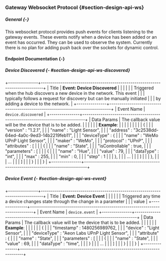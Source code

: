 ### Gateway Websocket Protocol {#section-design-api-ws}

##### General {-}

This websocket protocol provides push events for clients listening to the gateway events. These
events notify when a device has been added or an event has occurred. They can be used to observe
the system. Currently there is no plan for adding push back over the sockets for dynamic control.

#### Endpoint Documentation {-}

##### Device Discovered {- #section-design-api-ws-discovered}

+---------------+-------------------------------------------------------------------------------+
| Title     	| **Event: Device Discovered**	                                                |
|      		 	|                                                                             	|
|       		| Triggered when the hub discovers a new device in the network. This event		|
| 				| typically follows a request for discovery but can be manually initiated 		|
| 				| by adding a device to the network.											|
+---------------+-------------------------------------------------------------------------------+
| Event Name  	| `device.discovered` 															|
+---------------+-------------------------------------------------------------------------------+
| Data Params	| The callback value will be the device that is to be added.					|
|				|																				|
|				| **Example**:																	|
|				|																				|
|				|																				|
|				|			{																	|
|				|				"version"		: "1.2.1",										|
|				|				"name"			: "Light Sensor",								|
|				|				"address"		: "3c2538dd-64ed-4a0c-9ed3-14b2219feb11",		|
|				|				"deviceType"	: {												|
|				|					"name"			: "WeMo UPnP Light Sensor",					|
|				|					"maker"			: "WeMo",									|
|				|					"protocol"		: "UPnP",									|
|				|					"attributes" 	: [											|
|				|						{														|
|				|							"name"				: "State",						|
|				|							"isControllable"	: true,							|
|				|							"parameters"		: [								|
|				|								{												|
|				|									"name"		: "Hue",						|
|				|									"value" 	: 79,							|
|				|									"dataType"	: "int",						|
|				|									"max"		: 255,							|
|				|									"min" 		: 0,							|
|				|									"step" 		: 1								|
|				|								},												|
|				|								...												|
|				|							]													|
|				|						},														|
|				|						...														|
|				|					]															|
|				|				}																|
|				|			}																	|
+---------------+-------------------------------------------------------------------------------+

##### Device Event {- #section-design-api-ws-event}

+---------------+-------------------------------------------------------------------------------+
| Title     	| **Event: Device Event**	                                               		|
|      		 	|                                                                             	|
|       		| Triggered any time a device changes state through the change in a parameter	|
|				| value																			|
+---------------+-------------------------------------------------------------------------------+
| Event Name  	| `device.event` 																|
+---------------+-------------------------------------------------------------------------------+
| Data Params	| The callback value will be the device that is to be added.					|
|				|																				|
|				| **Example**:																	|
|				|																				|
|				|			{																	|
|				|				"timestamp" 	: 1480256989762,								|
|				|				"device"		: "Light Sensor",								|
|				|				"deviceType"	: "Aeon Labs UPnP Light Sensor",				|
|				|				"attribute"		: {												|
|				|					"name"			: "State",									|
|				|					"parameters"	: [											|
|				|						{														|
|				|							"name"		: "State",								|
|				|							"value"		: 69,									|
|				|							"dataType"	: "time",								|
|				|						}														|
|				|						...														|
|				|					]															|
|				|				}																|
|				|			}																	|
+---------------+-------------------------------------------------------------------------------+

